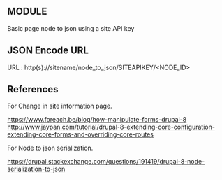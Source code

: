 MODULE
------
Basic page node to json using a site API key

JSON Encode URL
-----------------
URL : http(s)://sitename/node_to_json/SITEAPIKEY/<NODE_ID>

References
-------------
For Change in site information page.

https://www.foreach.be/blog/how-manipulate-forms-drupal-8
http://www.jaypan.com/tutorial/drupal-8-extending-core-configuration-extending-core-forms-and-overriding-core-routes

For Node to json serialization.

https://drupal.stackexchange.com/questions/191419/drupal-8-node-serialization-to-json

